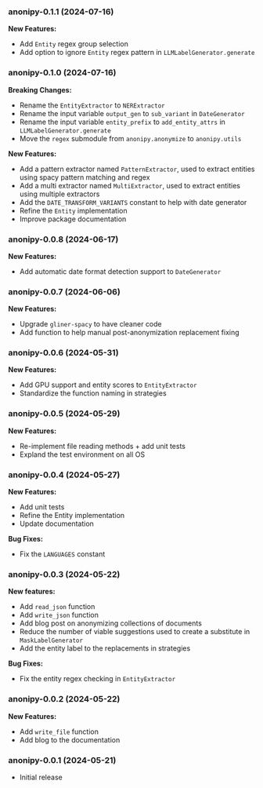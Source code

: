 ### anonipy-0.1.1 (2024-07-16)

**New Features:**

- Add `Entity` regex group selection
- Add option to ignore `Entity` regex pattern in `LLMLabelGenerator.generate`

### anonipy-0.1.0 (2024-07-16)

**Breaking Changes:**

- Rename the `EntityExtractor` to `NERExtractor`
- Rename the input variable `output_gen` to `sub_variant` in `DateGenerator`
- Rename the input variable `entity_prefix` to `add_entity_attrs` in `LLMLabelGenerator.generate`
- Move the `regex` submodule from `anonipy.anonymize` to `anonipy.utils`

**New Features:**

- Add a pattern extractor named `PatternExtractor`, used to extract entities using spacy pattern matching and regex
- Add a multi extractor named `MultiExtractor`, used to extract entities using multiple extractors
- Add the `DATE_TRANSFORM_VARIANTS` constant to help with date generator
- Refine the `Entity` implementation
- Improve package documentation


### anonipy-0.0.8 (2024-06-17)

**New Features:**

- Add automatic date format detection support to `DateGenerator`

### anonipy-0.0.7 (2024-06-06)

**New Features:**

- Upgrade `gliner-spacy` to have cleaner code
- Add function to help manual post-anonymization replacement fixing

### anonipy-0.0.6 (2024-05-31)

**New Features:**

- Add GPU support and entity scores to `EntityExtractor`
- Standardize the function naming in strategies

### anonipy-0.0.5 (2024-05-29)

**New Features:**

- Re-implement file reading methods + add unit tests
- Expland the test environment on all OS

### anonipy-0.0.4 (2024-05-27)

**New Features:**

- Add unit tests
- Refine the Entity implementation
- Update documentation

**Bug Fixes:**

- Fix the `LANGUAGES` constant

### anonipy-0.0.3 (2024-05-22)

**New features:**

- Add `read_json` function
- Add `write_json` function
- Add blog post on anonymizing collections of documents
- Reduce the number of viable suggestions used to create a substitute in `MaskLabelGenerator`
- Add the entity label to the replacements in strategies

**Bug Fixes:**

- Fix the entity regex checking in `EntityExtractor`

### anonipy-0.0.2 (2024-05-22)

**New Features:**

- Add `write_file` function
- Add blog to the documentation

### anonipy-0.0.1 (2024-05-21)

- Initial release